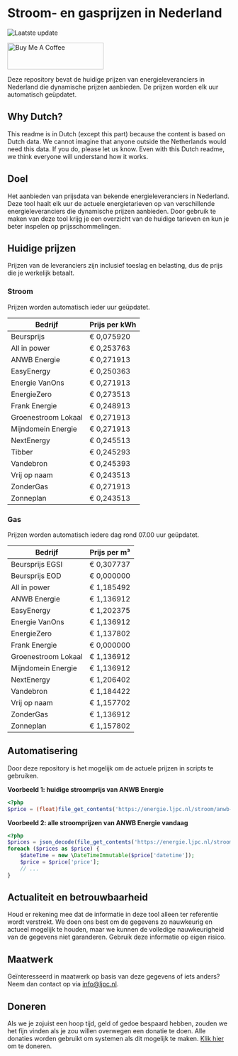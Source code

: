 # Stroom- en gasprijzen in Nederland

![Laatste update](https://img.shields.io/badge/laatste%20update-2024--01--14%2007%3A00%20CET-brightgreen)

<a href="https://www.buymeacoffee.com/Lars-" target="_blank"><img src="https://cdn.buymeacoffee.com/buttons/v2/default-orange.png" alt="Buy Me A Coffee" height="60" style="height: 60px !important;width: 217px !important;" ></a>

Deze repository bevat de huidige prijzen van energieleveranciers in Nederland die dynamische prijzen aanbieden. De prijzen worden elk uur automatisch geüpdatet.

## Why Dutch?

This readme is in Dutch (except this part) because the content is based on Dutch data. We cannot imagine that anyone outside the Netherlands would need this data. If you do, please let us know. Even with this Dutch readme, we think
everyone will understand how it works.

## Doel

Het aanbieden van prijsdata van bekende energieleveranciers in Nederland. Deze tool haalt elk uur de actuele energietarieven op van verschillende energieleveranciers die dynamische prijzen aanbieden. Door gebruik te maken van deze tool
krijg je een overzicht van de huidige tarieven en kun je beter inspelen op prijsschommelingen.

## Huidige prijzen

Prijzen van de leveranciers zijn inclusief toeslag en belasting, dus de prijs die je werkelijk betaalt.

### Stroom

Prijzen worden automatisch ieder uur geüpdatet.

 Bedrijf | Prijs per kWh 
---------|---------------
Beursprijs | € 0,075920
All in power | € 0,253763
ANWB Energie | € 0,271913
EasyEnergy | € 0,250363
Energie VanOns | € 0,271913
EnergieZero | € 0,273513
Frank Energie | € 0,248913
Groenestroom Lokaal | € 0,271913
Mijndomein Energie | € 0,271913
NextEnergy | € 0,245513
Tibber | € 0,245293
Vandebron | € 0,245393
Vrij op naam | € 0,243513
ZonderGas | € 0,271913
Zonneplan | € 0,243513


### Gas

Prijzen worden automatisch iedere dag rond 07.00 uur geüpdatet.

 Bedrijf | Prijs per m³ 
---------|--------------
Beursprijs EGSI | € 0,307737
Beursprijs EOD | € 0,000000
All in power | € 1,185492
ANWB Energie | € 1,136912
EasyEnergy | € 1,202375
Energie VanOns | € 1,136912
EnergieZero | € 1,137802
Frank Energie | € 0,000000
Groenestroom Lokaal | € 1,136912
Mijndomein Energie | € 1,136912
NextEnergy | € 1,206402
Vandebron | € 1,184422
Vrij op naam | € 1,157702
ZonderGas | € 1,136912
Zonneplan | € 1,157802


## Automatisering

Door deze repository is het mogelijk om de actuele prijzen in scripts te gebruiken.

**Voorbeeld 1: huidige stroomprijs van ANWB Energie**

```php
<?php
$price = (float)file_get_contents('https://energie.ljpc.nl/stroom/anwb-energie-nu.txt');

```

**Voorbeeld 2: alle stroomprijzen van ANWB Energie vandaag**

```php
<?php
$prices = json_decode(file_get_contents('https://energie.ljpc.nl/stroom/all-in-power-vandaag.json'),true);
foreach ($prices as $price) {
    $dateTime = new \DateTimeImmutable($price['datetime']);
    $price = $price['price'];
    // ...
}
```

## Actualiteit en betrouwbaarheid

Houd er rekening mee dat de informatie in deze tool alleen ter referentie wordt verstrekt. We doen ons best om de gegevens zo nauwkeurig en actueel mogelijk te houden, maar we kunnen de volledige nauwkeurigheid van de gegevens niet
garanderen. Gebruik deze informatie op eigen risico.

## Maatwerk

Geïnteresseerd in maatwerk op basis van deze gegevens of iets anders? Neem dan contact op
via [info@ljpc.nl](mailto:info@ljpc.nl?subject=Energie%20prijzen).

## Doneren

Als we je zojuist een hoop tijd, geld of gedoe bespaard hebben, zouden we het fijn vinden als je zou willen overwegen een
donatie te doen. Alle donaties worden gebruikt om systemen als dit mogelijk te
maken. [Klik hier](https://www.buymeacoffee.com/Lars-) om te doneren.
